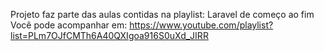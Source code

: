Projeto faz parte das aulas contidas na playlist: Laravel de começo ao fim
Você pode acompanhar em:
https://www.youtube.com/playlist?list=PLm7OJfCMTh6A40QXIgoa916S0uXd_JIRR
